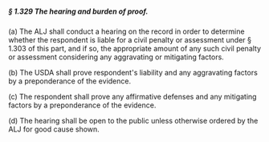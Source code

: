 ##### § 1.329 The hearing and burden of proof. #####

(a) The ALJ shall conduct a hearing on the record in order to determine whether the respondent is liable for a civil penalty or assessment under § 1.303 of this part, and if so, the appropriate amount of any such civil penalty or assessment considering any aggravating or mitigating factors.

(b) The USDA shall prove respondent's liability and any aggravating factors by a preponderance of the evidence.

(c) The respondent shall prove any affirmative defenses and any mitigating factors by a preponderance of the evidence.

(d) The hearing shall be open to the public unless otherwise ordered by the ALJ for good cause shown.